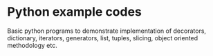 Python example codes
====================

Basic python programs to demonstrate implementation of decorators, dictionary, iterators, generators, list, tuples, slicing, object oriented methodology etc.
